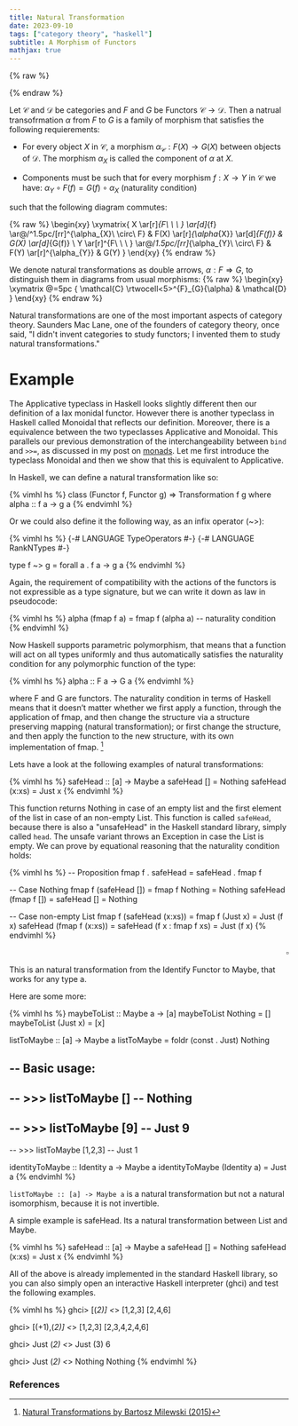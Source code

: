 ```yaml
---
title: Natural Transformation
date: 2023-09-10
tags: ["category theory", "haskell"]
subtitle: A Morphism of Functors
mathjax: true
---
```

{% raw %}
<script>
  MathJax = {
    loader: {
      load: ['[custom]/xypic.js'],
      paths: {custom: 'https://beuke.org/js'}
    },
    tex: {
      packages: {'[+]': ['xypic']}
    }
  };
</script>

<script id="MathJax-script" async src="https://cdn.jsdelivr.net/npm/mathjax@3.1.4/es5/tex-chtml-full.js"></script>
<script>
window.addEventListener('load', function() {
   document.querySelectorAll("mjx-xypic-object").forEach( (x) => (x.style.color = "var(--darkreader-text--text"));
   document.querySelectorAll("mjx-math > mjx-xypic > svg > g").forEach(x => x.setAttribute("stroke", "var(--darkreader-text--text"))
})
</script>

</style>
{% endraw %}

<!-- <br> -->
<!-- <img src="/images/applicative.png" onclick="window.open(this.src)"> -->
<!-- The source as dot is next to image. Compile with: dot -Tsvg typeclasses.dot -o typeclasses.svg -->
<!-- <br> -->

Let $\mathcal{C}$ and $\mathcal{D}$ be categories and $F$ and $G$ be Functors $\mathcal{C} \rightarrow \mathcal{D}$. Then a natrual transofrmation $\alpha$ from $F$ to $G$ is a family of morphism that satisfies the following requierements:

* For every object $X$ in $\mathcal{C}$, a morphism $\alpha_{\mathcal{C}} : F(X) \rightarrow G(X)$ between objects of $\mathcal{D}$. The morphism $\alpha_{X}$ is called the component of $\alpha$ at $X$.

* Components must be such that for every morphism $f : X \rightarrow Y$ in $\mathcal{C}$ we have: $\alpha_{Y} \circ F(f) = G(f) \circ \alpha_{X}$ (naturality condition)


<!-- A natural tansformation $\phi : F \Rightarrow G$ kk -->
such that the following diagram commutes:

{% raw %}
\begin{xy}
\xymatrix{
X \ar[r]_{F\ \ \ } \ar[d]_{f} \ar@/^1.5pc/[rr]^{\alpha_{X}\ \circ\ F} & F(X) \ar[r]_{\alpha_{X}} \ar[d]_{F(f)} & G(X) \ar[d]_{G(f)} \\
Y \ar[r]^{F\ \ \ } \ar@/_1.5pc/[rr]_{\alpha_{Y}\ \circ\ F}  & F(Y) \ar[r]^{\alpha_{Y}}  & G(Y)
}
\end{xy}
{% endraw %}

We denote natural transformations as double arrows, $\alpha : F \Rightarrow G$, to distinguish them in diagrams from usual morphisms:
{% raw %}
\begin{xy}
\xymatrix @=5pc {
\mathcal{C} \rtwocell<5>^{F}_{G}{\alpha} & \mathcal{D}
}
\end{xy}
{% endraw %}

<!-- \mathcal{C} \ar@/^1pc/[rr]^{alpha} && \mathcal{D} -->





Natural transformations are one of the most important aspects of category theory. Saunders Mac Lane, one of the founders of category theory, once said, "I didn't invent categories to study functors; I invented them to study natural transformations."


# Example

The Applicative typeclass in Haskell looks slightly different then our definition of a lax monidal functor. However there is another typeclass in Haskell called Monoidal that reflects our definition. Moreover, there is a equivalence between the two typeclasses Applicative and Monoidal. This parallels our previous demonstration of the interchangeability between `bind` and `>>=`, as discussed in my post on [monads](/monad). Let me first introduce the typeclass Monoidal and then we show that this is equivalent to Applicative.


In Haskell, we can define a natural transformation like so:

{% vimhl hs %}
class (Functor f, Functor g) => Transformation f g where
    alpha :: f a -> g a
{% endvimhl %}

Or we could also define it the following way, as an infix operator (~>):

{% vimhl hs %}
{-# LANGUAGE TypeOperators #-}
{-# LANGUAGE RankNTypes    #-}

type f ~> g = forall a . f a -> g a
{% endvimhl %}

Again, the requirement of compatibility with the actions of the functors is not expressible as a type signature, but we can write it down as law in pseudocode:

{% vimhl hs %}
alpha (fmap f a) = fmap f (alpha a) -- naturality condition
{% endvimhl %}

<!-- The `forall a` is optional in Haskell  -->
<!-- In Haskell, we usually omit the forall quantifier when there’s no danger of confusion. Any signature that contains a type variable is automatically universally quantified over it. -->
Now Haskell supports parametric polymorphism, that means that a function will act on all types uniformly and thus automatically satisfies the naturality condition for any polymorphic function of the type:

{% vimhl hs %}
alpha :: F a -> G a
{% endvimhl %}

where F and G are functors. The naturality condition in terms of Haskell means that it doesn’t matter whether we first apply a function, through the application of fmap, and then change the structure via a structure preserving mapping (natural transformation); or first change the structure, and then apply the function to the new structure, with its own implementation of fmap. [^1] 

Lets have a look at the following examples of natural transformations:

{% vimhl hs %}
safeHead :: [a] -> Maybe a
safeHead [] = Nothing
safeHead (x:xs) = Just x
{% endvimhl %}

This function returns Nothing in case of an empty list and the first element of the list in case of an non-empty List. This function is called `safeHead`, because there is also a "unsafeHead" in the Haskell standard library, simply called `head`. The unsafe variant throws an Exception in case the List is empty. We can prove by equational reasoning that the naturality condition holds:


{% vimhl hs %}
-- Proposition
fmap f . safeHead = safeHead . fmap f

-- Case Nothing
fmap f (safeHead []) = fmap f Nothing = Nothing
safeHead (fmap f []) = safeHead [] = Nothing

-- Case non-empty List
fmap f (safeHead (x:xs)) = fmap f (Just x) = Just (f x)
safeHead (fmap f (x:xs)) = safeHead (f x : fmap f xs) = Just (f x)
{% endvimhl %}
<div align="right">

$\square$
</div>


This is an natural transformation from the Identify Functor to Maybe, that works for any type a.

Here are some more:

{% vimhl hs %}
maybeToList  :: Maybe a -> [a]
maybeToList  Nothing   = []
maybeToList  (Just x)  = [x]

listToMaybe :: [a] -> Maybe a
listToMaybe = foldr (const . Just) Nothing

-- Basic usage:
--
-- >>> listToMaybe []
-- Nothing
--
-- >>> listToMaybe [9]
-- Just 9
--
-- >>> listToMaybe [1,2,3]
-- Just 1


identityToMaybe :: Identity a -> Maybe a
identityToMaybe (Identity a) = Just a
{% endvimhl %}


`listToMaybe :: [a] -> Maybe a` is a natural transformation but not a natural isomorphism, because it is not invertible.


A simple example is safeHead. Its a natural transformation between List and Maybe.

{% vimhl hs %}
safeHead :: [a] -> Maybe a
safeHead [] = Nothing
safeHead (x:xs) = Just x
{% endvimhl %}

All of the above is already implemented in the standard Haskell library, so you can also simply open an interactive Haskell interpreter (ghci) and test the following examples.

{% vimhl hs %}
ghci> [(*2)] <*> [1,2,3]
[2,4,6]

ghci> [(+1),(*2)] <*> [1,2,3]
[2,3,4,2,4,6]

ghci> Just (*2) <*> Just (3)
6

ghci> Just (*2) <*> Nothing
Nothing
{% endvimhl %}

### References

[^0]: The diagram displayed at the top of this post is a modified version of Brent Yorgey's [Typeclassopedia diagram](https://wiki.haskell.org/File:Typeclassopedia-diagram.png)
[^1]: [Natural Transformations by Bartosz Milewski (2015)](https://bartoszmilewski.com/2015/04/07/natural-transformations/)
